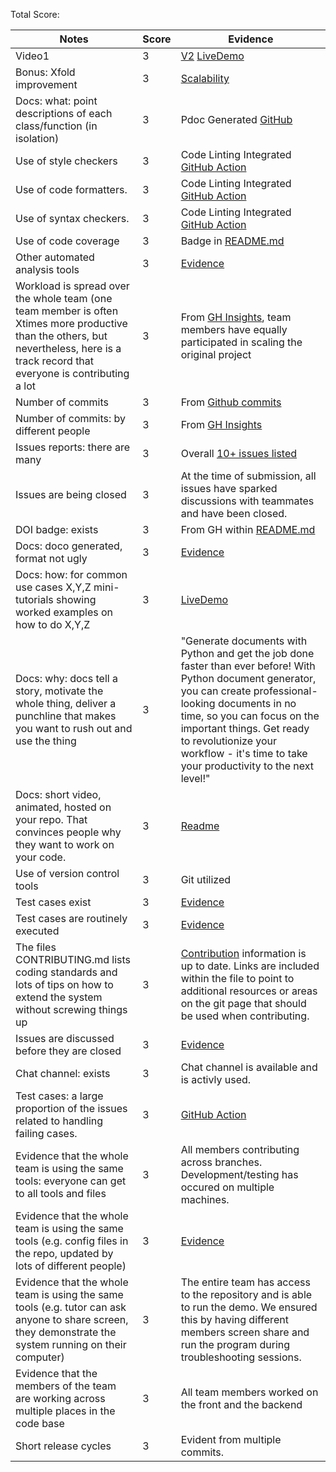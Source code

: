Total Score: 


|Notes| Score | Evidence |
|-----| --------- | --------- |
|Video1|  3  | [V2](https://github.com/dnellur4/wolfcarev2#video) [LiveDemo](https://github.com/dnellur4/wolfcarev2#demo-video)  |
|Bonus: Xfold improvement| 3 | [Scalability](https://github.com/dnellur4/wolfcarev2/blob/main/docs/Application%20Scalability%20Design1.pdf) |
|Docs: what: point descriptions of each class/function (in isolation)| 3 | Pdoc Generated [GitHub](https://dnellur4.github.io/wolfcarev2/symptoms_calculator.html) |
|Use of style checkers| 3 | Code Linting Integrated [GitHub Action](https://github.com/dnellur4/wolfcarev2/blob/main/.github/workflows/python-app.yml) |
|Use of code formatters.| 3 | Code Linting Integrated [GitHub Action](https://github.com/dnellur4/wolfcarev2/blob/main/.github/workflows/python-app.yml) |
|Use of syntax checkers.| 3 | Code Linting Integrated [GitHub Action](https://github.com/dnellur4/wolfcarev2/blob/main/.github/workflows/python-app.yml)  |
|Use of code coverage| 3 | Badge in [README.md](https://github.com/dnellur4/wolfcarev2/blob/main/README.md)  |
|Other automated analysis tools| 3 | [Evidence](https://github.com/dnellur4/wolfcarev2/blob/main/.github/workflows/)  |
|Workload is spread over the whole team (one team member is often Xtimes more productive than the others, but nevertheless, here is a track record that everyone is contributing a lot | 3 | From [GH Insights](https://github.com/dnellur4/wolfcarev2/graphs/contributors), team members have equally participated in scaling the original project|
|Number of commits| 3 | From [Github commits](https://github.com/dnellur4/wolfcarev2/graphs/commit-activity) |
|Number of commits: by different people| 3 | From [GH Insights](https://github.com/dnellur4/wolfcarev2/pulse)  |
|Issues reports: there are many| 3 | Overall [10+ issues listed](https://github.com/dnellur4/wolfcarev2/issues)   |
|Issues are being closed| 3 | At the time of submission, all issues have sparked discussions with teammates and have been closed. |
|DOI badge: exists | 3 | From GH within [README.md](https://github.com/dnellur4/wolfcarev2/blob/main/README.md) |
|Docs: doco generated, format not ugly | 3 | [Evidence]([https://github.com/dnellur4/wolfcarev2/blob/main/.github/workflows/](https://github.com/dnellur4/wolfcarev2/blob/main/.github/workflows/style-prettier.yml)) |
|Docs: how: for common use cases X,Y,Z mini-tutorials showing worked examples on how to do X,Y,Z | 3 | [LiveDemo](https://github.com/dnellur4/wolfcarev2#demo-video) |
|Docs: why: docs tell a story, motivate the whole thing, deliver a punchline that makes you want to rush out and use the thing | 3 | "Generate documents with Python and get the job done faster than ever before! With Python document generator, you can create professional-looking documents in no time, so you can focus on the important things. Get ready to revolutionize your workflow - it's time to take your productivity to the next level!" |
|Docs: short video, animated, hosted on your repo. That convinces people why they want to work on your code.|  3  |  [Readme](https://github.com/dnellur4/wolfcarev2#video)  |
|Use of version control tools| 3 | Git utilized |
|Test cases exist| 3 |  [Evidence](https://github.com/dnellur4/wolfcarev2/blob/main/tests/test_symptoms_calculator.py)  |
|Test cases are routinely executed| 3 | [Evidence](https://github.com/dnellur4/wolfcarev2/blob/main/.github/workflows/python-app.yml) |
|The files CONTRIBUTING.md lists coding standards and lots of tips on how to extend the system without screwing things up| 3 | [Contribution](https://github.com/dnellur4/wolfcarev2/blob/main/CONTRIBUTING.md) information is up to date. Links are included within the file to point to additional resources or areas on the git page that should be used when contributing.  |
|Issues are discussed before they are closed| 3 | [Evidence](https://github.com/dnellur4/wolfcarev2/issues) |
|Chat channel: exists| 3   | Chat channel is available and is activly used.   |
|Test cases: a large proportion of the issues related to handling failing cases.| 3 | [GitHub Action](https://github.com/dnellur4/wolfcarev2/blob/main/.github/workflows/python-app.yml) |
|Evidence that the whole team is using the same tools: everyone can get to all tools and files| 3 | All members contributing across branches. Development/testing has occured on multiple machines.|
|Evidence that the whole team is using the same tools (e.g. config files in the repo, updated by lots of different people)| 3 | [Evidence](https://github.com/dnellur4/wolfcarev2#gettingstarted) |
|Evidence that the whole team is using the same tools (e.g. tutor can ask anyone to share screen, they demonstrate the system running on their computer)| 3 | The entire team has access to the repository and is able to run the demo. We ensured this by having different members screen share and run the program during troubleshooting sessions.  |
|Evidence that the members of the team are working across multiple places in the code base| 3 | All team members worked on the front and the backend |
|Short release cycles | 3 | Evident from multiple commits. |
